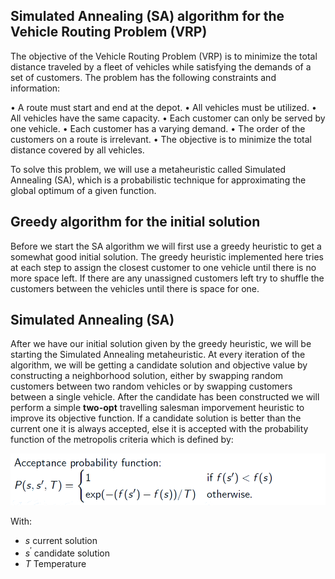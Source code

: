 ## Simulated Annealing (SA) algorithm for the Vehicle Routing Problem (VRP)

The objective of the Vehicle Routing Problem (VRP) is to minimize the total distance traveled by a fleet of vehicles while satisfying the demands of a set of customers. The problem has the following constraints and information:

• A route must start and end at the depot.
• All vehicles must be utilized.
• All vehicles have the same capacity.
• Each customer can only be served by one vehicle.
• Each customer has a varying demand.
• The order of the customers on a route is irrelevant.
• The objective is to minimize the total distance covered by all vehicles.

To solve this problem, we will use a metaheuristic called Simulated Annealing (SA), which is a probabilistic technique for approximating the global optimum of a given function.

## Greedy algorithm for the initial solution
Before we start the SA algorithm we will first use a greedy heuristic to get a somewhat good initial solution. The greedy heuristic implemented here tries at each step to assign the closest customer to one vehicle until there is no more space left. If there are any unassigned customers left try to shuffle the customers between the vehicles until there is space for one.

## Simulated Annealing (SA)
After we have our initial solution given by the greedy heuristic, we will be starting the Simulated Annealing metaheuristic. At every iteration of the algorithm, we will be getting a candidate solution and objective value by constructing a neighborhood solution, either by swapping random customers between two random vehicles or by swapping customers between a single vehicle. After the candidate has been constructed we will perform a simple **two-opt** travelling salesman imporvement heuristic to improve its objective function. If a candidate solution is better than the current one it is always accepted, else it is accepted with the probability function of the metropolis criteria which is defined by:
<p align="center">
  <img src="metropolis criteria.PNG", width = 800 />
</p>
With:

- $s$ current solution
- $s^{′}$ candidate solution
- $T$ Temperature
